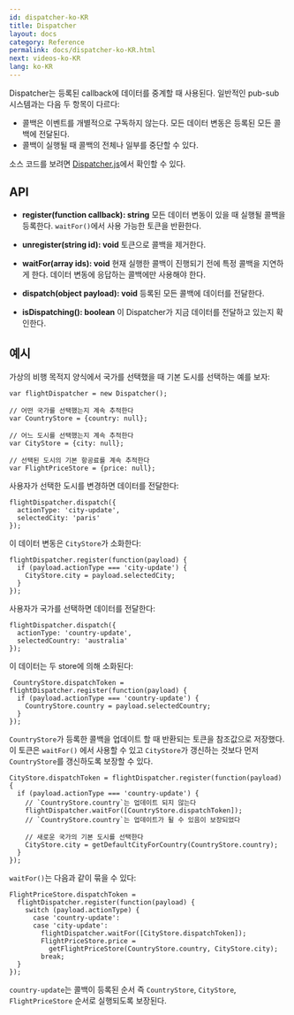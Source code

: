 ```yaml
---
id: dispatcher-ko-KR
title: Dispatcher
layout: docs
category: Reference
permalink: docs/dispatcher-ko-KR.html
next: videos-ko-KR
lang: ko-KR
---
```


Dispatcher는 등록된 callback에 데이터를 중계할 때 사용된다. 일반적인 pub-sub 시스템과는 다음 두 항목이 다르다:

- 콜백은 이벤트를 개별적으로 구독하지 않는다. 모든 데이터 변동은 등록된 모든 콜백에 전달된다.
- 콜백이 실행될 때 콜백의 전체나 일부를 중단할 수 있다.

소스 코드를 보려면 [Dispatcher.js](https://github.com/facebook/flux/blob/master/src/Dispatcher.js)에서 확인할 수 있다.

## API

- **register(function callback): string**
모든 데이터 변동이 있을 때 실행될 콜백을 등록한다. `waitFor()`에서 사용 가능한 토큰을 반환한다.

- **unregister(string id): void**
토큰으로 콜백을 제거한다.

- **waitFor(array<string> ids): void**
현재 실행한 콜백이 진행되기 전에 특정 콜백을 지연하게 한다. 데이터 변동에 응답하는 콜백에만 사용해야 한다.

- **dispatch(object payload): void** 등록된 모든 콜백에 데이터를 전달한다.

- **isDispatching(): boolean** 이 Dispatcher가 지금 데이터를 전달하고 있는지 확인한다.

## 예시

가상의 비행 목적지 양식에서 국가를 선택했을 때 기본 도시를 선택하는 예를 보자:

```
var flightDispatcher = new Dispatcher();

// 어떤 국가를 선택했는지 계속 추적한다
var CountryStore = {country: null};

// 어느 도시를 선택했는지 계속 추적한다
var CityStore = {city: null};

// 선택된 도시의 기본 항공료를 계속 추적한다
var FlightPriceStore = {price: null};
```

사용자가 선택한 도시를 변경하면 데이터를 전달한다:

```
flightDispatcher.dispatch({
  actionType: 'city-update',
  selectedCity: 'paris'
});
```

이 데이터 변동은 `CityStore`가 소화한다:

```
flightDispatcher.register(function(payload) {
  if (payload.actionType === 'city-update') {
    CityStore.city = payload.selectedCity;
  }
});
```

사용자가 국가를 선택하면 데이터를 전달한다:

```
flightDispatcher.dispatch({
  actionType: 'country-update',
  selectedCountry: 'australia'
});
```

이 데이터는 두 store에 의해 소화된다:

```
 CountryStore.dispatchToken = flightDispatcher.register(function(payload) {
  if (payload.actionType === 'country-update') {
    CountryStore.country = payload.selectedCountry;
  }
});
```
`CountryStore`가 등록한 콜백을 업데이트 할 때 반환되는 토큰을 참조값으로 저장했다. 이 토큰은 `waitFor()`
에서 사용할 수 있고 `CityStore`가 갱신하는 것보다 먼저 `CountryStore`를 갱신하도록 보장할 수 있다.

```
CityStore.dispatchToken = flightDispatcher.register(function(payload) {
  if (payload.actionType === 'country-update') {
    // `CountryStore.country`는 업데이트 되지 않는다
    flightDispatcher.waitFor([CountryStore.dispatchToken]);
    // `CountryStore.country`는 업데이트가 될 수 있음이 보장되었다

    // 새로운 국가의 기본 도시를 선택한다
    CityStore.city = getDefaultCityForCountry(CountryStore.country);
  }
});
```

`waitFor()`는 다음과 같이 묶을 수 있다:

```
FlightPriceStore.dispatchToken =
  flightDispatcher.register(function(payload) {
    switch (payload.actionType) {
      case 'country-update':
      case 'city-update':
        flightDispatcher.waitFor([CityStore.dispatchToken]);
        FlightPriceStore.price =
          getFlightPriceStore(CountryStore.country, CityStore.city);
        break;
  }
});
```

`country-update`는 콜백이 등록된 순서 즉 `CountryStore`, `CityStore`, `FlightPriceStore` 순서로 실행되도록 보장된다.
